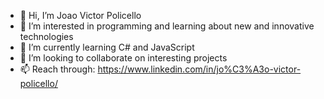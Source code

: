 - 👋 Hi, I’m Joao Victor Policello
- 👀 I’m interested in programming and learning about new and innovative technologies
- 🌱 I’m currently learning C# and JavaScript
- 💞️ I’m looking to collaborate on interesting projects
- 📫 Reach through: https://www.linkedin.com/in/jo%C3%A3o-victor-policello/

<!---
JoaoPolicello/JoaoPolicello is a ✨ special ✨ repository because its `README.md` (this file) appears on your GitHub profile.
You can click the Preview link to take a look at your changes.
--->
